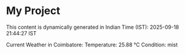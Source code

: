 # My Project

This content is dynamically generated in Indian Time (IST): 2025-09-18 21:44:27 IST


Current Weather in Coimbatore:
Temperature: 25.88 °C
Condition: mist
